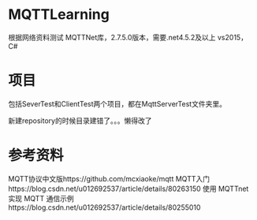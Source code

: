# MQTTLearning
根据网络资料测试
MQTTNet库，2.7.5.0版本，需要.net4.5.2及以上
vs2015，C#

# 项目
包括SeverTest和ClientTest两个项目，都在MqttServerTest文件夹里。

新建repository的时候目录建错了。。。懒得改了

# 参考资料
MQTT协议中文版https://github.com/mcxiaoke/mqtt
MQTT入门https://blog.csdn.net/u012692537/article/details/80263150
使用 MQTTnet 实现 MQTT 通信示例https://blog.csdn.net/u012692537/article/details/80255010
